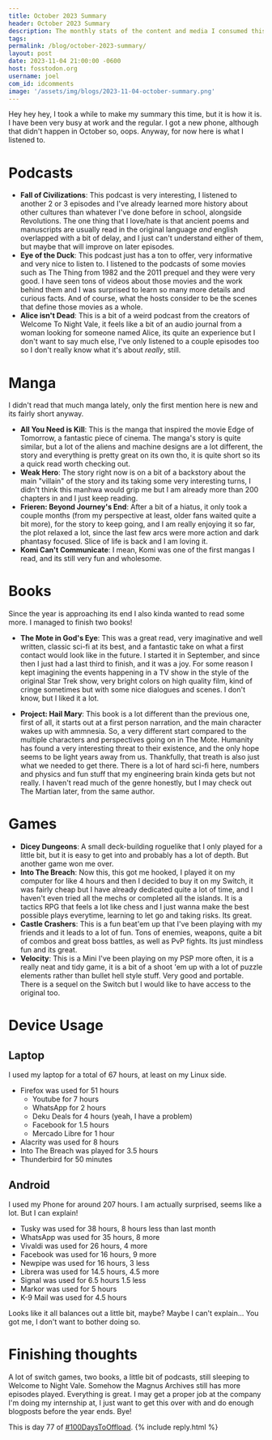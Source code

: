 ```yaml
---
title: October 2023 Summary
header: October 2023 Summary
description: The monthly stats of the content and media I consumed this month! Very quick and kinda late, I am so sorry.
tags: 
permalink: /blog/october-2023-summary/
layout: post
date: 2023-11-04 21:00:00 -0600
host: fosstodon.org
username: joel
com_id: idcomments
image: '/assets/img/blogs/2023-11-04-october-summary.png'
---
```


Hey hey hey, I took a while to make my summary this time, but it is how it is. I have been very busy at work and the regular. I got a new phone, although that didn't happen in October so, oops. Anyway, for now here is what I listened to.

# Podcasts

- **Fall of Civilizations**: This podcast is very interesting, I listened to another 2 or 3 episodes and I've already learned more history about other cultures than whatever I've done before in school, alongside Revolutions. The one thing that I love/hate is that ancient poems and manuscripts are usually read in the original language *and* english overlapped with a bit of delay, and I just can't understand either of them, but maybe that will improve on later episodes.
- **Eye of the Duck**: This podcast just has a ton to offer, very informative and very nice to listen to. I listened to the podcasts of some movies such as The Thing from 1982 and the 2011 prequel and they were very good. I have seen tons of videos about those movies and the work behind them and I was surprised to learn so many more details and curious facts. And of course, what the hosts consider to be the scenes that define those movies as a whole.
- **Alice isn't Dead**: This is a bit of a weird podcast from the creators of Welcome To Night Vale, it feels like a bit of an audio journal from a woman looking for someone named Alice, its quite an experience but I don't want to say much else, I've only listened to a couple episodes too so I don't really know what it's about *really*, still.

# Manga

I didn't read that much manga lately, only the first mention here is new and its fairly short anyway.

- **All You Need is Kill**: This is the manga that inspired the movie Edge of Tomorrow, a fantastic piece of cinema. The manga's story is quite similar, but a lot of the aliens and machine designs are a lot different, the story and everything is pretty great on its own tho, it is quite short so its a quick read worth checking out.
- **Weak Hero**: The story right now is on a bit of a backstory about the main "villain" of the story and its taking some very interesting turns, I didn't think this manhwa would grip me but I am already more than 200 chapters in and I just keep reading.
- **Frieren: Beyond Journey's End**: After a bit of a hiatus, it only took a couple months (from my perspective at least, older fans waited quite a bit more), for the story to keep going, and I am really enjoying it so far, the plot relaxed a lot, since the last few arcs were more action and dark phantasy focused. Slice of life is back and I am loving it.
- **Komi Can't Communicate**: I mean, Komi was one of the first mangas I read, and its still very fun and wholesome.

# Books

Since the year is approaching its end I also kinda wanted to read some more. I managed to finish two books!

- **The Mote in God's Eye**: This was a great read, very imaginative and well written, classic sci-fi at its best, and a fantastic take on what a first contact would look like in the future. I started it in September, and since then I just had a last third to finish, and it was a joy. For some reason I kept imagining the events happening in a TV show in the style of the original Star Trek show, very bright colors on high quality film, kind of cringe sometimes but with some nice dialogues and scenes. I don't know, but I liked it a lot.

- **Project: Hail Mary**: This book is a lot different than the previous one, first of all, it starts out at a first person narration, and the main character wakes up with ammnesia. So, a very different start compared to the multiple characters and perspectives going on in The Mote. Humanity has found a very interesting threat to their existence, and the only hope seems to be light years away from us. Thankfully, that treath is also just what we needed to get there. There is a lot of hard sci-fi here, numbers and physics and fun stuff that my engineering brain kinda gets but not really. I haven't read much of the genre honestly, but I may check out The Martian later, from the same author.

# Games

- **Dicey Dungeons**: A small deck-building roguelike that I only played for a little bit, but it is easy to get into and probably has a lot of depth. But another game won me over.
- **Into The Breach**: Now this, this got me hooked, I played it on my computer for like 4 hours and then I decided to buy it on my Switch, it was fairly cheap but I have already dedicated quite a lot of time, and I haven't even tried all the mechs or completed all the islands. It is a tactics RPG that feels a lot like chess and I just wanna make the best possible plays everytime, learning to let go and taking risks. Its great.
- **Castle Crashers**: This is a fun beat'em up that I've been playing with my friends and it leads to a lot of fun. Tons of enemies, weapons, quite a bit of combos and great boss battles, as well as PvP fights. Its just mindless fun and its great.
- **Velocity**: This is a Mini I've been playing on my PSP more often, it is a really neat and tidy game, it is a bit of a shoot 'em up with a lot of puzzle elements rather than bullet hell style stuff. Very good and portable. There is a sequel on the Switch but I would like to have access to the original too.

# Device Usage

## Laptop

I used my laptop for a total of 67 hours, at least on my Linux side.
- Firefox was used for 51 hours
    - Youtube for 7 hours
    - WhatsApp for 2 hours
    - Deku Deals for 4 hours (yeah, I have a problem)
    - Facebook for 1.5 hours
    - Mercado Libre for 1 hour
- Alacrity was used for 8 hours
- Into The Breach was played for 3.5 hours
- Thunderbird for 50 minutes

## Android

I used my Phone for around 207 hours. I am actually surprised, seems like a lot. But I can explain!

- Tusky was used for 38 hours, 8 hours less than last month
- WhatsApp was used for 35 hours, 8 more
- Vivaldi was used for 26 hours, 4 more
- Facebook was used for 16 hours, 9 more
- Newpipe was used for 16 hours, 3 less
- Librera was used for 14.5 hours, 4.5 more
- Signal was used for 6.5 hours 1.5 less
- Markor was used for 5 hours
- K-9 Mail was used for 4.5 hours

Looks like it all balances out a little bit, maybe? Maybe I can't explain... You got me, I don't want to bother doing so.

# Finishing thoughts

A lot of switch games, two books, a little bit of podcasts, still sleeping to Welcome to Night Vale. Somehow the Magnus Archives still has more episodes played. Everything is great. I may get a proper job at the company I'm doing my internship at, I just want to get this over with and do enough blogposts before the year ends. Bye!

This is day 77 of [#100DaysToOffload](https://100daystooffload.com).
{% include reply.html %}

